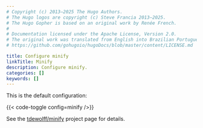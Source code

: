 ```yaml
---
# Copyright (c) 2013–2025 The Hugo Authors.
# The Hugo logos are copyright (c) Steve Francia 2013–2025.
# The Hugo Gopher is based on an original work by Renée French.
#
# Documentation licensed under the Apache License, Version 2.0.
# The original work was translated from English into Brazilian Portuguese.
# https://github.com/gohugoio/hugoDocs/blob/master/content/LICENSE.md

title: Configure minify
linkTitle: Minify
description: Configure minify.
categories: []
keywords: []
---
```


This is the default configuration:

{{< code-toggle config=minify />}}

See the [tdewolff/minify] project page for details.

[tdewolff/minify]: https://github.com/tdewolff/minify
